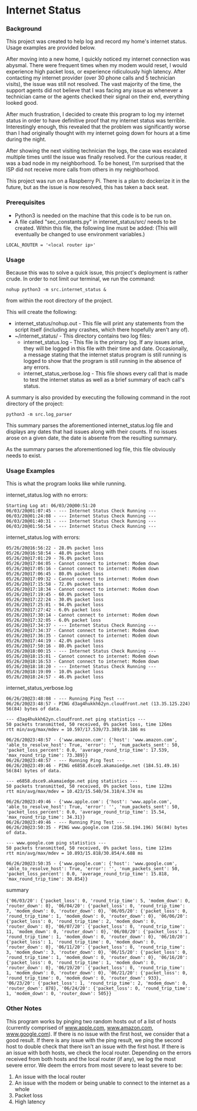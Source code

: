 # Internet Status

### Background
This project was created to help log and record my home's internet status.  Usage examples are provided below.

After moving into a new home, I quickly noticed my internet connection was abysmal.  There were frequent times when my modem would reset, I would experience high packet loss, or experience ridiculously high latency.  After contacting my internet provider (over 30 phone calls and 5 technician visits), the issue was still not resolved.  The vast majority of the time, the support agents did not believe that I was facing any issue as whenever a technician came or the agents checked their signal on their end, everything looked good.

After much frustration, I decided to create this program to log my internet status in order to have definitive proof that my internet status was terrible.  Interestingly enough, this revealed that the problem was significantly worse than I had originally thought with my internet going down for hours at a time during the night.

After showing the next visiting technician the logs, the case was escalated multiple times until the issue was finally resolved. For the curious reader, it was a bad node in my neighborhood.  To be honest, I'm surprised that the ISP did not receive more calls from others in my neighborhood.

This project was run on a Raspberry Pi.  There is a plan to dockerize it in the future, but as the issue is now resolved, this has taken a back seat.

### Prerequisites
- Python3 is needed on the machine that this code is to be run on.
- A file called "sec_constants.py" in internet_status/src/ needs to be created.  Within this file, the following line must be added: (This will eventually be changed to use environment variables.)
```
LOCAL_ROUTER = '<local router ip>'
```

### Usage
Because this was to solve a quick issue, this project's deployment is rather crude.  In order to not limit our terminal, we run the command:
```
nohup python3 -m src.internet_status &
```
from within the root directory of the project.

This will create the following:
- internet_status/nohup.out - This file will print any statements from the script itself (including any crashes, which there hopefully aren't any of).
- ~/internet_status/ - This directory contains two log files:
   - internet_status.log - This file is the primary log.  If any issues arise, they will be logged in this file with their time and date.  Occasionally, a message stating that the internet status program is still running is logged to show that the program is still running in the absence of any errors.
   - internet_status_verbose.log - This file shows every call that is made to test the internet status as well as a brief summary of each call's status.
 
 A summary is also provided by executing the following command in the root directory of the project:
 ```
 python3 -m src.log_parser
 ```
 This summary parses the aforementioned internet_status.log file and displays any dates that had issues along with their counts.  If no issues arose on a given date, the date is absente from the resulting summary.

As the summary parses the aforementioned log file, this file obviously needs to exist.

### Usage Examples
This is what the program looks like while running.

internet_status.log with no errors:
```
Starting Log at: 06/03/20@00:51:20
06/03/20@01:07:45 - --- Internet Status Check Running ---
06/03/20@01:24:08 - --- Internet Status Check Running ---
06/03/20@01:40:31 - --- Internet Status Check Running ---
06/03/20@01:56:54 - --- Internet Status Check Running ---
```

internet_status.log with errors:
```
05/26/20@16:56:22 - 28.0% packet loss
05/26/20@16:58:54 - 48.0% packet loss
05/26/20@17:01:29 - 76.0% packet loss
05/26/20@17:04:05 - Cannot connect to internet: Modem down
05/26/20@17:05:16 - Cannot connect to internet: Modem down
05/26/20@17:06:45 - 80.0% packet loss
05/26/20@17:09:32 - Cannot connect to internet: Modem down
05/26/20@17:15:58 - 72.0% packet loss
05/26/20@17:18:34 - Cannot connect to internet: Modem down
05/26/20@17:19:45 - 60.0% packet loss
05/26/20@17:22:24 - 30.0% packet loss
05/26/20@17:25:01 - 94.0% packet loss
05/26/20@17:27:42 - 6.0% packet loss
05/26/20@17:30:14 - Cannot connect to internet: Modem down
05/26/20@17:32:05 - 6.0% packet loss
05/26/20@17:34:37 - --- Internet Status Check Running ---
05/26/20@17:34:37 - Cannot connect to internet: Modem down
05/26/20@17:36:35 - Cannot connect to internet: Modem down
05/26/20@17:44:19 - 42.0% packet loss
05/26/20@17:50:16 - 80.0% packet loss
05/26/20@18:00:15 - --- Internet Status Check Running ---
05/26/20@18:15:01 - Cannot connect to internet: Modem down
05/26/20@18:16:53 - Cannot connect to internet: Modem down
05/26/20@18:18:20 - --- Internet Status Check Running ---
05/26/20@18:19:09 - 10.0% packet loss
05/26/20@18:24:57 - 46.0% packet loss
```

internet_status_verbose.log
```
06/26/20@23:48:08 - --- Running Ping Test ---
06/26/20@23:48:57 - PING d3ag4hukkh62yn.cloudfront.net (13.35.125.224) 56(84) bytes of data.

--- d3ag4hukkh62yn.cloudfront.net ping statistics ---
50 packets transmitted, 50 received, 0% packet loss, time 126ms
rtt min/avg/max/mdev = 10.597/17.539/73.389/10.186 ms

06/26/20@23:48:57 - {'www.amazon.com': {'host': 'www.amazon.com', 'able_to_resolve_host': True, 'error': '', 'num_packets_sent': 50, 'packet_loss_percent': 0.0, 'average_round_trip_time': 17.539, 'max_round_trip_time': 73.389}}
06/26/20@23:48:57 - --- Running Ping Test ---
06/26/20@23:49:46 - PING e6858.dsce9.akamaiedge.net (184.51.49.16) 56(84) bytes of data.

--- e6858.dsce9.akamaiedge.net ping statistics ---
50 packets transmitted, 50 received, 0% packet loss, time 122ms
rtt min/avg/max/mdev = 10.423/15.540/34.310/4.374 ms

06/26/20@23:49:46 - {'www.apple.com': {'host': 'www.apple.com', 'able_to_resolve_host': True, 'error': '', 'num_packets_sent': 50, 'packet_loss_percent': 0.0, 'average_round_trip_time': 15.54, 'max_round_trip_time': 34.31}}
06/26/20@23:49:46 - --- Running Ping Test ---
06/26/20@23:50:35 - PING www.google.com (216.58.194.196) 56(84) bytes of data.

--- www.google.com ping statistics ---
50 packets transmitted, 50 received, 0% packet loss, time 121ms
rtt min/avg/max/mdev = 10.893/15.818/30.854/4.688 ms

06/26/20@23:50:35 - {'www.google.com': {'host': 'www.google.com', 'able_to_resolve_host': True, 'error': '', 'num_packets_sent': 50, 'packet_loss_percent': 0.0, 'average_round_trip_time': 15.818, 'max_round_trip_time': 30.854}}
```

summary
```
{'06/03/20': {'packet_loss': 0, 'round_trip_time': 5, 'modem_down': 0, 'router_down': 0}, '06/04/20': {'packet_loss': 0, 'round_trip_time': 7, 'modem_down': 0, 'router_down': 0}, '06/05/20': {'packet_loss': 0, 'round_trip_time': 1, 'modem_down': 0, 'router_down': 0}, '06/06/20': {'packet_loss': 0, 'round_trip_time': 2, 'modem_down': 0, 'router_down': 0}, '06/07/20': {'packet_loss': 0, 'round_trip_time': 11, 'modem_down': 0, 'router_down': 0}, '06/08/20': {'packet_loss': 1, 'round_trip_time': 1, 'modem_down': 0, 'router_down': 0}, '06/10/20': {'packet_loss': 1, 'round_trip_time': 0, 'modem_down': 0, 'router_down': 0}, '06/11/20': {'packet_loss': 0, 'round_trip_time': 3, 'modem_down': 3, 'router_down': 0}, '06/15/20': {'packet_loss': 0, 'round_trip_time': 1, 'modem_down': 0, 'router_down': 0}, '06/16/20': {'packet_loss': 0, 'round_trip_time': 1, 'modem_down': 0, 'router_down': 0}, '06/19/20': {'packet_loss': 0, 'round_trip_time': 1, 'modem_down': 0, 'router_down': 0}, '06/21/20': {'packet_loss': 0, 'round_trip_time': 0, 'modem_down': 0, 'router_down': 933}, '06/23/20': {'packet_loss': 1, 'round_trip_time': 2, 'modem_down': 0, 'router_down': 878}, '06/24/20': {'packet_loss': 0, 'round_trip_time': 1, 'modem_down': 0, 'router_down': 505}}
```


### Other Notes
This program works by pinging two random hosts out of a list of hosts (currently comprised of www.apple.com, www.amazon.com, www.google.com). If there is no issue with the first host, we consider that a good result.  If there is any issue with the ping result, we ping the second host to double check that there isn't an issue with the first host.  If there is an issue with both hosts, we check the local router. Depending on the errors received from both hosts and the local router (if any), we log the most severe error. We deem the errors from most severe to least severe to be:
1. An issue with the local router
2. An issue with the modem or being unable to connect to the internet as a whole
3. Packet loss
4. High latency

